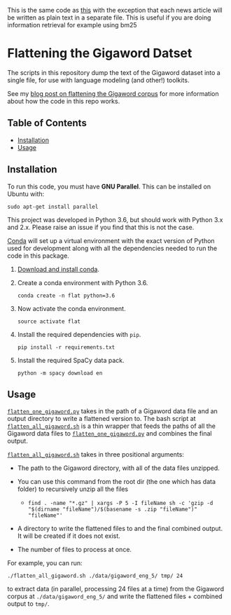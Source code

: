 This is the same code as [this](https://github.com/nelson-liu/flatten_gigaword) with the exception that each news article will be written as plain text in a separate file. This is useful if you
are doing information retrieval for example using bm25


# Flattening the Gigaword Datset

The scripts in this repository dump the text of the Gigaword dataset into a single file, for use 
with language modeling (and other!) toolkits.

See my [blog post on flattening the Gigaword corpus](https://blog.nelsonliu.me/2017/09/23/flattening-the-gigaword-corpus/) for 
more information about how the code in this repo works.

## Table of Contents

- [Installation](#installation)
- [Usage](#usage)

## Installation

To run this code, you must have **GNU Parallel**. This can be installed on Ubuntu with:

```
sudo apt-get install parallel
```

This project was developed in Python 3.6, but should work with Python 3.x and 2.x.
Please raise an issue if you find that this is not the case.

[Conda](https://conda.io/) will set up a virtual environment with the exact
version of Python used for development along with all the dependencies
needed to run the code in this package.

1.  [Download and install conda](https://conda.io/docs/download.html).

2.  Create a conda environment with Python 3.6.

    ```
    conda create -n flat python=3.6
    ```

3.  Now activate the conda environment.

    ```
    source activate flat
    ```

4.  Install the required dependencies with `pip`.

    ```
    pip install -r requirements.txt
    ```

5.  Install the required SpaCy data pack.
    ```
    python -m spacy download en
    ```
    
## Usage

[`flatten_one_gigaword.py`](./flatten_one_gigaword.py) takes in the path of a Gigaword data file
and an output directory to write a flattened version to. The bash script at 
[`flatten_all_gigaword.sh`](./flatten_all_gigaword.sh) is a thin wrapper that feeds the paths of all the
Gigaword data files to [`flatten_one_gigaword.py`](./flatten_one_gigaword.py) and combines the final output.

[`flatten_all_gigaword.sh`](./flatten_all_gigaword.sh) takes in three positional arguments:

- The path to the Gigaword directory, with all of the data files unzipped.
- You can use this command from the root dir (the one which has data folder) to recursively unzip all the files
  - `find . -name "*.gz" | xargs -P 5 -I fileName sh -c 'gzip -d "$(dirname "fileName")/$(basename -s .zip "fileName")" "fileName"'`
- A directory to write the flattened files to and the final combined output. 
    It will be created if it does not exist.

- The number of files to process at once.

For example, you can run:

```
./flatten_all_gigaword.sh ./data/gigaword_eng_5/ tmp/ 24
```

to extract data (in parallel, processing 24 files at a time) from the Gigaword corpus 
at `./data/gigaword_eng_5/` and write the flattened files + combined output to `tmp/`. 
